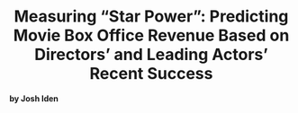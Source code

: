 <h1 align="center">Measuring “Star Power”: Predicting Movie Box Office Revenue Based on Directors’ and Leading Actors’ Recent Success</h1>
<p1 align="center"><b>by Josh Iden</b></p1>
